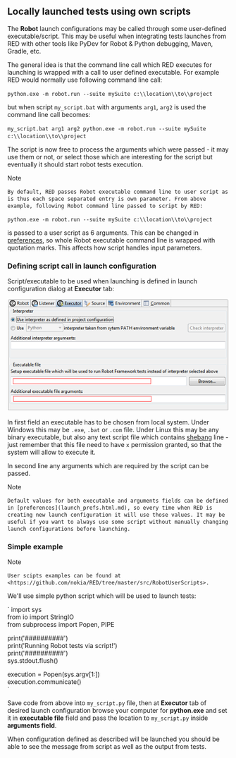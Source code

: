 ## Locally launched tests using own scripts

The **Robot** launch configurations may be called through some user-defined
executable/script. This may be useful when integrating tests launches from RED
with other tools like PyDev for Robot &amp; Python debugging, Maven, Gradle,
etc.

The general idea is that the command line call which RED executes for
launching is wrapped with a call to user defined executable. For example RED
would normally use following command line call:

` python.exe -m robot.run --suite mySuite c:\\location\\to\\project `

but when script `my_script.bat` with arguments `arg1`, `arg2` is used the
command line call becomes:

` my_script.bat arg1 arg2 python.exe -m robot.run --suite mySuite
c:\\location\\to\\project `

The script is now free to process the arguments which were passed - it may use
them or not, or select those which are interesting for the script but
eventually it should start robot tests execution.

Note

    By default, RED passes Robot executable command line to user script as is thus each space separated entry is own parameter. From above example, following Robot command line passed to script by RED: 

` python.exe -m robot.run --suite mySuite c:\\location\\to\\project `

is passed to a user script as 6 arguments. This can be changed in
[preferences](launch_prefs.html.md), so whole Robot executable command line is
wrapped with quotation marks. This affects how script handles input
parameters.

### Defining script call in launch configuration

Script/executable to be used when launching is defined in launch configuration
dialog at **Executor** tab:

![](images/local_config_exec_script.png)

In first field an executable has to be chosen from local system. Under Windows
this may be `.exe`, `.bat` or `.com` file. Under Linux this may be any binary
executable, but also any text script file which contains
[shebang](https://en.wikipedia.org/wiki/Shebang_\(Unix\)) line - just remember
that this file need to have `x` permission granted, so that the system will
allow to execute it.

In second line any arguments which are required by the script can be passed.

Note

    Default values for both executable and arguments fields can be defined in [preferences](launch_prefs.html.md), so every time when RED is creating new launch configuration it will use those values. It may be useful if you want to always use some script without manually changing launch configurations before launching. 

### Simple example

Note

    User scipts examples can be found at <https://github.com/nokia/RED/tree/master/src/RobotUserScripts>. 

We'll use simple python script which will be used to launch tests:

` import sys  
from io import StringIO  
from subprocess import Popen, PIPE  
  
print('##########')  
print('Running Robot tests via script!')  
print('##########')  
sys.stdout.flush()  
  
execution = Popen(sys.argv[1:])  
execution.communicate()  
`

Save code from above into `my_script.py` file, then at **Executor** tab of
desired launch configuration browse your computer for **python.exe** and set
it in **executable file** field and pass the location to `my_script.py` inside
**arguments field**.

When configuration defined as described will be launched you should be able to
see the message from script as well as the output from tests.

  
  

